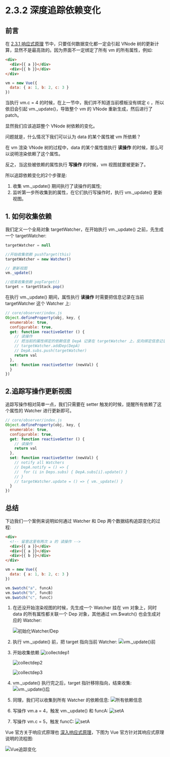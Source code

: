 # 2.3.2 深度追踪依赖变化

## 前言

在 [2.3.1 响应式原理](https://github.com/raphealguo/how-to-learn-vue2-blob/blob/master/articles/2.3.1.md) 节中，只要任何数据变化都一定会引起 VNode 树的更新计算，显然不是最高效的。因为界面不一定绑定了所有 vm 的所有属性，例如:

```html
<div>
  <div>{{ a }}</div>
  <div>{{ b }}</div>
</div>
```

```javascript
vm = new Vue({
  data: { a: 1, b: 2, c: 3 }
})
```

当执行 vm.c = 4 的时候，在上一节中，我们并不知道当前模板没有绑定 c ，所以依旧会引起 vm._update()，导致整个 vm 的 VNode 重新生成，然后进行了 patch。

显然我们应该追踪整个 VNode 树依赖的变化。

问题就是，什么情况下我们可以认为 data 的某个属性被 vm 所依赖？

在 vm 渲染 VNode 树的过程中，data 的某个属性值执行 **读操作** 的时候，那么可以说明渲染依赖了这个属性。

反之，当这些被依赖的属性执行 **写操作** 的时候，vm 视图就要被更新了。

所以追踪依赖变化的2个步骤是:

1. 收集 vm._update() 期间执行了读操作的属性;
2. 监听第一步所收集到的属性，在它们执行写操作时，执行 vm._update() 更新视图。

## 1. 如何收集依赖

我们定义一个全局对象 targetWatcher，在开始执行 vm._update() 之前，先生成一个 targetWatcher:

```javascript
targetWatcher = null

//开始收集依赖 pushTarget(this)
targetWatcher = new Watcher()

// 更新视图
vm._update()

//结束收集依赖 popTarget()
target = targetStack.pop()
```

在执行 vm._update() 期间，属性执行 **读操作** 时需要把信息记录在当前 targetWatcher 这个 Watcher 上:

```javascript
// core/observer/index.js
Object.defineProperty(obj, key, {
  enumerable: true,
  configurable: true,
  get: function reactiveGetter () {
    // 读操作
    // 把当前的属性绑定的依赖信息 DepA 记录在 targetWatcher 上，反向绑定信息记录在 DepA 里边
    // targetWatcher.addDep(DepA)
    // DepA.subs.push(targetWatcher)
    return val
  },
  set: function reactiveSetter (newVal) {
  }
})
```

## 2.追踪写操作更新视图

追踪写操作相对简单一点，我们只需要在 setter 触发的时候，提醒所有依赖了这个属性的 Watcher 进行更新即可。

```javascript
// core/observer/index.js
Object.defineProperty(obj, key, {
  enumerable: true,
  configurable: true,
  get: function reactiveGetter () {
    // 读操作
    return val
  },
  set: function reactiveSetter (newVal) {
    // notify all Watchers
    // DepA.notify = () => {
    // 	for (i in Deps.subs) { DepA.subs[i].update() }
    // }
    // targetWatcher.update = () => { vm._update() }
  }
})
```

## 总结

下边我们一个案例来说明如何通过 Watcher 和 Dep 两个数据结构追踪变化的过程:

```html
<div>
  <!-- 留意这里有两次 a 的 读操作 -->
  <div>{{ a }}</div>
  <div>{{ a }}</div>
  <div>{{ b }}</div>
</div>
```

```javascript
vm = new Vue({
  data: { a: 1, b: 2, c: 3 }
})

vm.$watch("a", funcA)
vm.$watch("b", funcB)
vm.$watch("c", funcC)
```

1. 在还没开始渲染视图的时候，先生成一个 Watcher 挂在 vm 对象上，同时 data 的所有属性都关联一个 Dep 对象，其他通过 vm.$watch() 也会生成对应的 Watcher:

   ![初始化Watcher/Dep](../figure/2.3.2/new-watcher-dep.png)


2. 执行 vm._update() 前，把 target 指向当前 Watcher:
   ![vm._update()前](../figure/2.3.2/beforeupdate.png)

3. 开始收集依赖
   ![collectdep1](../figure/2.3.2/collectdep1.png)

   ![collectdep2](../figure/2.3.2/collectdep2.png)

   ![collectdep3](../figure/2.3.2/collectdep3.png)

4. vm._update() 执行完之后，target 指针移除指向，结束收集:
   ![vm._update()后](../figure/2.3.2/afterupdate.png)

5. 同理，我们可以收集到所有 Watcher 的依赖信息:
   ![所有依赖信息](../figure/2.3.2/all-watcher-dep.png)

6. 写操作 vm.a = 4，触发 vm._update() 和 funcA:
   ![setA](../figure/2.3.2/settera.png)

7. 写操作 vm.c = 5，触发 funcC: 
   ![setA](../figure/2.3.2/settera.png)

Vue 官方关于响应式原理也 [深入响应式原理](https://cn.vuejs.org/v2/guide/reactivity.html)，下图为 Vue 官方针对其响应式原理说明的流程图:

![Vue追踪变化](https://cn.vuejs.org/images/data.png)

